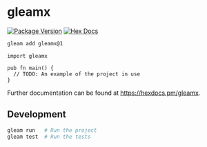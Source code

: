 # gleamx

[![Package Version](https://img.shields.io/hexpm/v/gleamx)](https://hex.pm/packages/gleamx)
[![Hex Docs](https://img.shields.io/badge/hex-docs-ffaff3)](https://hexdocs.pm/gleamx/)

```sh
gleam add gleamx@1
```
```gleam
import gleamx

pub fn main() {
  // TODO: An example of the project in use
}
```

Further documentation can be found at <https://hexdocs.pm/gleamx>.

## Development

```sh
gleam run   # Run the project
gleam test  # Run the tests
```
